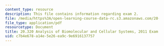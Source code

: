 ```yaml
---
content_type: resource
description: This file contains information regarding exam 2.
file: /media/https%3A/open-learning-course-data-rc.s3.amazonaws.com/20-320-analysis-of-biomolecular-and-cellular-systems-fall-2012/c7b4e678a14e5e26ea9c9e6916137757_MIT20_320F12_2011Exam2.pdf
file_type: application/pdf
resourcetype: Document
title: 20.320 Analysis of Biomolecular and Cellular Systems, 2011 Exam 2
uid: c7b4e678-a14e-5e26-ea9c-9e6916137757
---
```

